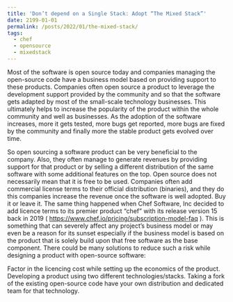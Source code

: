```yaml
---
title: 'Don’t depend on a Single Stack: Adopt “The Mixed Stack”'
date: 2199-01-01
permalink: /posts/2022/01/the-mixed-stack/
tags:
  - chef
  - opensource
  - mixedstack
---
```


Most of the software is open source today and companies managing the open-source code have a business model based on providing support to these products. Companies often open source a product to leverage the development support provided by the community and so that the software gets adapted by most of the small-scale technology businesses. This ultimately helps to increase the popularity of the product within the whole community and well as businesses. As the adoption of the software increases, more it gets tested, more bugs get reported, more bugs are fixed by the community and finally more the stable product gets evolved over time.

So open sourcing a software product can be very beneficial to the company. Also, they often manage to generate revenues by providing support for that product or by selling a different distribution of the same software with some additional features on the top. Open source does not necessarily mean that it is free to be used. Companies often add commercial license terms to their official distribution (binaries), and they do this companies increase the revenue once the software is well adopted. Buy it or leave it. The same thing happened when Chef Software, Inc decided to add licence terms to its premier product “chef” with its release version 15 back in 2019 ( https://www.chef.io/pricing/subscription-model-faq ). This is something that can severely affect any project’s business model or may even be a reason for its sunset especially if the business model is based on the product that is solely build upon that free software as the base component. There could be many solutions to reduce such a risk while designing a product with open-source software:

Factor in the licencing cost while setting up the economics of the product.
Developing a product using two different technologies/stacks.
Taking a fork of the existing open-source code have your own distribution and dedicated team for that technology.
